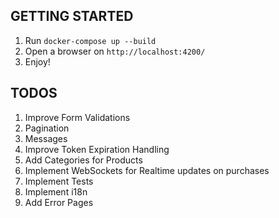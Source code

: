 ## GETTING STARTED
 1. Run `docker-compose up --build`
 2. Open a browser on `http://localhost:4200/`  
 3. Enjoy!

## TODOS
 1. Improve Form Validations
 2. Pagination
 3. Messages
 4. Improve Token Expiration Handling
 5. Add Categories for Products
 6. Implement WebSockets for Realtime updates on purchases
 7. Implement Tests
 8. Implement i18n
 9. Add Error Pages
